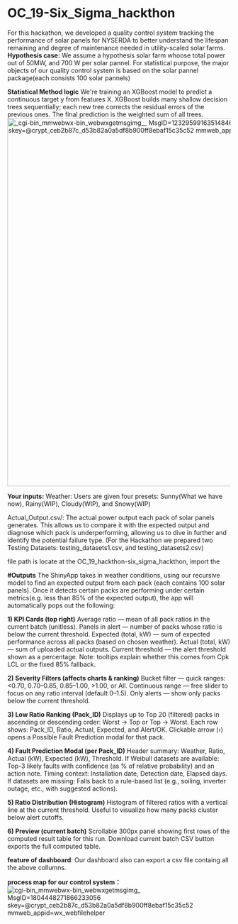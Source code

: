 # OC_19-Six_Sigma_hackthon
For this hackathon, we developed a quality control system tracking the performance of solar panels
for NYSERDA to better understand the lifespan remaining and degree of maintenance needed in utility-scaled solar farms.
**Hypothesis case:**
We assume a hypothesis solar farm whoose total power out of 50MW, and 700 W per solar pannel. For statistical purpose, the major objects of our quality control system is based on the solar pannel package(each consists 100 solar pannels)

**Statistical Method logic**
We're training an XGBoost model to predict a continuous target y from features X. XGBoost builds many shallow decision trees sequentially; each new tree corrects the residual errors of the previous ones. The final prediction is the weighted sum of all trees.
<img width="843" height="830" alt="_cgi-bin_mmwebwx-bin_webwxgetmsgimg__ MsgID=1232959916351484610 skey=@crypt_ceb2b87c_d53b82a0a5df8b900ff8ebaf15c35c52 mmweb_appid=wx_webfilehelper" src="https://github.com/user-attachments/assets/93ec8829-dbe2-460d-9d71-1a8cbe22c74e" />

**Your inputs:**
Weather: Users are given four presets: Sunny(What we have now), Rainy(WIP), Cloudy(WIP), and Snowy(WIP)

Actual_Output.csv/: The actual power output each pack of solar panels generates. This allows us to compare it with the expected output and diagnose which pack is underperforming, allowing us to dive in further and identify the potential failure type.
(For the Hackathon we prepared two Testing Datasets: testing_datasets1.csv, and testing_datasets2.csv)

file path is locate at the OC_19_hackthon-six_sigma_hackthon, import the 


**#Outputs**
The ShinyApp takes in weather conditions, using our recursive model to find an expected output from each pack (each contains 100 solar panels). Once it detects certain packs are performing under certain metrics(e.g. less than 85% of the expected output), the app will automatically pops out the following: 

**1) KPI Cards (top right)**
Average ratio — mean of all pack ratios in the current batch (unitless).
Panels in alert — number of packs whose ratio is below the current threshold.
Expected (total, kW) — sum of expected performance across all packs (based on chosen weather).
Actual (total, kW) — sum of uploaded actual outputs.
Current threshold — the alert threshold shown as a percentage.
Note: tooltips explain whether this comes from Cpk LCL or the fixed 85% fallback.

**2) Severity Filters (affects charts & ranking)**
Bucket filter — quick ranges: <0.70, 0.70–0.85, 0.85–1.00, >1.00, or All.
Continuous range — free slider to focus on any ratio interval (default 0–1.5).
Only alerts — show only packs below the current threshold.

**3) Low Ratio Ranking (Pack_ID)**
Displays up to Top 20 (filtered) packs in ascending or descending order:
Worst → Top or Top → Worst.
Each row shows: Pack_ID, Ratio, Actual, Expected, and Alert/OK.
Clickable arrow (›) opens a Possible Fault Prediction modal for that pack.

**4) Fault Prediction Modal (per Pack_ID)**
Header summary: Weather, Ratio, Actual (kW), Expected (kW), Threshold.
If Weibull datasets are available:
Top-3 likely faults with confidence (as % of relative probability) and an action note.
Timing context: Installation date, Detection date, Elapsed days.
If datasets are missing:
Falls back to a rule-based list (e.g., soiling, inverter outage, etc., with suggested actions).

**5) Ratio Distribution (Histogram)**
Histogram of filtered ratios with a vertical line at the current threshold.
Useful to visualize how many packs cluster below alert cutoffs.

**6) Preview (current batch)**
Scrollable 300px panel showing first rows of the computed result table for this run.
Download current batch CSV button exports the full computed table.

**feature of dashboard**:
Our dashboard also can export a csv file containg all the above collumns.

**process map for our control system：**
![_cgi-bin_mmwebwx-bin_webwxgetmsgimg__ MsgID=1804448271866233056 skey=@crypt_ceb2b87c_d53b82a0a5df8b900ff8ebaf15c35c52 mmweb_appid=wx_webfilehelper](https://github.com/user-attachments/assets/50cfbfae-636c-46fe-bc1a-2a681e0e1955)

